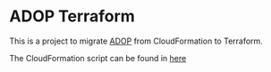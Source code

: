 # ADOP Terraform

This is a project to migrate [ADOP](https://github.com/Accenture/adop-docker-compose) from CloudFormation to Terraform. 

The CloudFormation script can be found in [here](ttps://github.com/bmistry12/adopTerraform/blob/master/scripts/service-adop-c.yaml)

